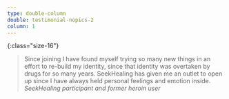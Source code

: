 ```yaml
---
type: double-column
double: testimonial-nopics-2
column: 1
---
```


{:class="size-16"}
> Since joining I have found myself trying so many new things in an effort to re-build my identity, since that identity was overtaken by drugs for so many years. SeekHealing has given me an outlet to open up since I have always held personal feelings and emotion inside.
> <cite>SeekHealing participant and former heroin user</cite>
